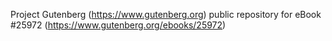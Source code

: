 Project Gutenberg (https://www.gutenberg.org) public repository for eBook #25972 (https://www.gutenberg.org/ebooks/25972)
